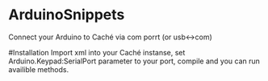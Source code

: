# ArduinoSnippets
Connect your Arduino to Caché via com porrt (or usb&lt;->com)

#Installation
Import xml into your Caché instanse, set Arduino.Keypad:SerialPort parameter to your port, compile and you can run availible methods.

